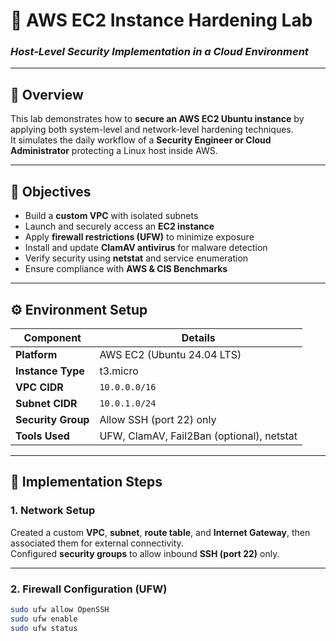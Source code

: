# 🧱 AWS EC2 Instance Hardening Lab  
### _Host-Level Security Implementation in a Cloud Environment_

---

## 🧩 Overview
This lab demonstrates how to **secure an AWS EC2 Ubuntu instance** by applying both system-level and network-level hardening techniques.  
It simulates the daily workflow of a **Security Engineer or Cloud Administrator** protecting a Linux host inside AWS.

---

## 🎯 Objectives
- Build a **custom VPC** with isolated subnets  
- Launch and securely access an **EC2 instance**  
- Apply **firewall restrictions (UFW)** to minimize exposure  
- Install and update **ClamAV antivirus** for malware detection  
- Verify security using **netstat** and service enumeration  
- Ensure compliance with **AWS & CIS Benchmarks**

---

## ⚙️ Environment Setup
| Component | Details |
|------------|----------|
| **Platform** | AWS EC2 (Ubuntu 24.04 LTS) |
| **Instance Type** | t3.micro |
| **VPC CIDR** | `10.0.0.0/16` |
| **Subnet CIDR** | `10.0.1.0/24` |
| **Security Group** | Allow SSH (port 22) only |
| **Tools Used** | UFW, ClamAV, Fail2Ban (optional), netstat |

---

## 🔐 Implementation Steps

### 1. Network Setup
Created a custom **VPC**, **subnet**, **route table**, and **Internet Gateway**, then associated them for external connectivity.  
Configured **security groups** to allow inbound **SSH (port 22)** only.

---

### 2. Firewall Configuration (UFW)
```bash
sudo ufw allow OpenSSH
sudo ufw enable
sudo ufw status
